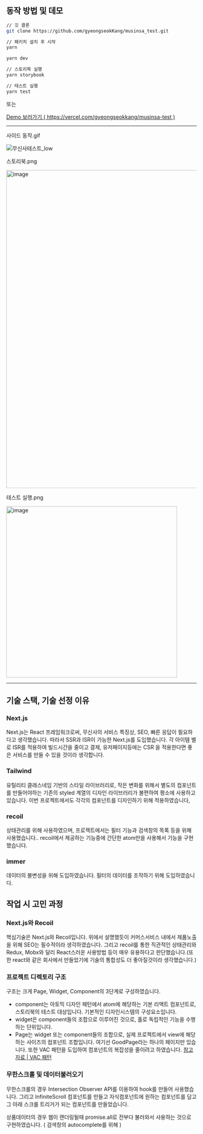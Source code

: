 ## 동작 방법 및 데모
```sh
// 깃 클론
git clone https://github.com/gyeongseokKang/musinsa_test.git

// 패키치 설치 후 시작
yarn

yarn dev

// 스토리북 실행
yarn storybook

// 테스트 실행
yarn test
```

또는

[Demo 보러가기 ( https://vercel.com/gyeongseokkang/musinsa-test )](https://musinsa-test.vercel.app/)

---

사이드 동작.gif

![무신사테스트_low](https://user-images.githubusercontent.com/61446585/156888033-d69ed671-6eef-46b6-8a60-f9b3968822d0.gif)

스토리북.png

<img width="839" alt="image" src="https://user-images.githubusercontent.com/61446585/156888235-5c37e57a-d355-4f9d-a296-4f021f786615.png">

테스트 실행.png

<img width="452" alt="image" src="https://user-images.githubusercontent.com/61446585/156912677-a8cb5b9d-9827-425d-8a4b-489474be978a.png">


---

## 기술 스택, 기술 선정 이유

### Next.js

Next.js는 React 프레임워크로써, 무신사의 서비스 특징상, SEO, 빠른 응답이 필요하다고 생각했습니다. 따라서 SSR과 ISR이 가능한 Next.js를 도입했습니다.
각 아이템 별로 ISR를 적용하여 빌드시간을 줄이고 결제, 유저페이지등에는 CSR 을 적용한다면 좋은 서비스를 만들 수 있을 것이라 생각합니다.


### Tailwind

유틸리티 클래스네임 기반의 스타일 라이브러리로, 작은 변화를 위해서 별도의 컴포넌트를 만들어야하는 기존의 styled 계열의 디자인 라이브러리가 불편하여 평소에 사용하고 있습니다.
이번 프로젝트에서도 각각의 컴포넌트를 디자인하기 위해 적용하였습니다,

### recoil

상태관리를 위해 사용하였으며, 프로젝트에서는 필터 기능과 검색창의 목록 등을 위해 사용했습니다.. recoil에서 제공하는 기능중에 간단한 atom만을 사용해서 기능을 구현했습니다.


### immer

데이터의 불변성을 위해 도입하였습니다. 필터의 데이터를 조작하기 위해 도입하였습니다.

## 작업 시 고민 과정
### Next.js와 Recoil
핵심기술은 Next.js와 Recoil입니다. 위에서 설명했듯이 커머스서비스 내에서 제품노출을 위해 SEO는 필수적이라 생각하였습니다. 
그리고 recoil를 통한 직관적인 상태관리와 Redux, Mobx와 달리 React스러운 사용방법 등이 매우 유용하다고 판단했습니다.(또한 react와 같은 회사에서 만들었기에 기술의 통합성도 더 좋아질것이라 생각했습니다.)

### 프로젝트 디렉토리 구조
구조는 크게 Page, Widget, Component의 3단계로 구성하였습니다.

- component는 아토믹 디자인 패턴에서 atom에 해당하는 기본 리액트 컴포넌트로, 스토리북의 테스트 대상입니다. 기본적인 디자인시스템의 구성요소입니다.
- widget은 component들의 조합으로 이루어진 것으로, 홀로 독립적인 기능을 수행하는 단위입니다.
- Page는 widget 또는 component들의 조합으로, 실제 프로젝트에서 view에 해당하는 사이즈의 컴포넌트 조합입니다. 여기선 GoodPage라는 하나의 페이지만 있습니다. 또한 VAC 패턴을 도입하여 컴포넌트의 복잡성을 줄이려고 하였습니다.
[참고자료 | VAC 패턴](https://all-dev-kang.tistory.com/entry/%EB%A6%AC%EC%95%A1%ED%8A%B8-VAC-%ED%8C%A8%ED%84%B4-%EC%A0%81%EC%9A%A9-%ED%9B%84%EA%B8%B0-%EB%B0%8F-%EC%9E%A5%EB%8B%A8%EC%A0%90)


### 무한스크롤 및 데이터불러오기
무한스크롤의 경우 Intersection Observer API를 이용하여 hook를 만들어 사용했습니다.
그리고 InfiniteScroll 컴포넌트를 만들고 자식컴포넌트에 원하는 컴포넌트를 담고 그 아래 스크롤 트리거가 되는 컴포넌트를 만들었습니다.

상품데이터의 경우 웹이 랜더링될때 promise.all로 전부다 불러와서 사용하는 것으로 구현하였습니다. ( 검색창의 autocomplete를 위해 )


